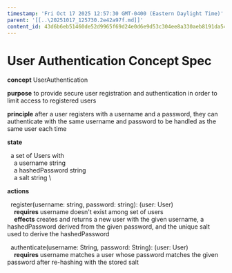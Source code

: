 ```yaml
---
timestamp: 'Fri Oct 17 2025 12:57:30 GMT-0400 (Eastern Daylight Time)'
parent: '[[..\20251017_125730.2e42a97f.md]]'
content_id: 43d6b6eb51460de52d9965f69d24e0d6e9d53c304ee8a330aeb8191da5409780
---
```


# User Authentication Concept Spec

**concept** UserAuthentication

**purpose** to provide secure user registration and authentication in order to limit access to registered users

**principle** after a user registers with a username and a password, they can authenticate with the same username and password to be handled as the same user each time

**state**

  a set of Users with \
    a username string \
    a hashedPassword string \
    a salt string \\

**actions**

  register(username: string, password: string): (user: User) \
    **requires** username doesn't exist among set of users \
    **effects** creates and returns a new user with the given username, a hashedPassword derived from the given password, and the unique salt used to derive the hashedPassword

  authenticate(username: String, password: String): (user: User) \
    **requires** username matches a user whose password matches the given password after re-hashing with the stored salt
